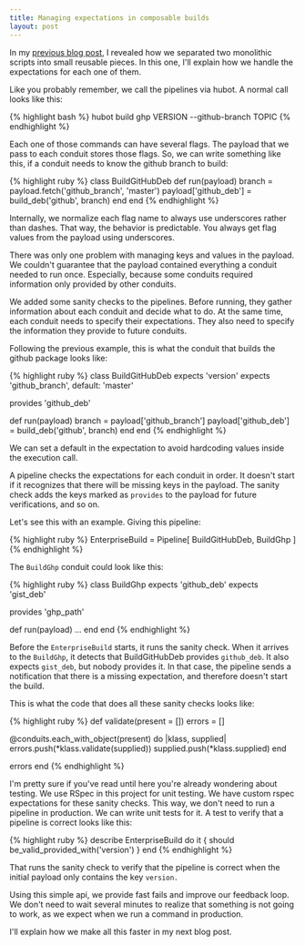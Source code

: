```yaml
---
title: Managing expectations in composable builds
layout: post
---
```


In my [previous blog post](http://calavera.github.io/2014/03/09/composable-builds-for-on-premise-products.html), I revealed how we separated two monolithic scripts into small reusable pieces. In this one, I'll explain how we handle the expectations for each one of them.

Like you probably remember, we call the pipelines via hubot. A normal call looks like this:

{% highlight bash %}
hubot build ghp VERSION --github-branch TOPIC
{% endhighlight %}

Each one of those commands can have several flags. The payload that we pass to each conduit stores those flags. So, we can write something like this, if a conduit needs to know the github branch to build:

{% highlight ruby %}
class BuildGitHubDeb
  def run(payload)
     branch = payload.fetch('github_branch', 'master')
     payload['github_deb'] = build_deb('github', branch)
  end
end
{% endhighlight %}

Internally, we normalize each flag name to always use underscores rather than dashes. That way, the behavior is predictable. You always get flag values from the payload using underscores.

There was only one problem with managing keys and values in the payload. We couldn't guarantee that the payload contained everything a conduit needed to run once. Especially, because some conduits required information only provided by other conduits.

We added some sanity checks to the pipelines. Before running, they gather information about each conduit and decide what to do. At the same time, each conduit needs to specify their expectations. They also need to specify the information they provide to future conduits.

Following the previous example, this is what the conduit that builds the github package looks like:

{% highlight ruby %}
class BuildGitHubDeb
  expects 'version'
  expects 'github_branch', default: 'master'

  provides 'github_deb'

  def run(payload)
    branch = payload['github_branch']
    payload['github_deb'] = build_deb('github', branch)
  end
end
{% endhighlight %}

We can set a default in the expectation to avoid hardcoding values inside the execution call.

A pipeline checks the expectations for each conduit in order. It doesn't start if it recognizes that there will be missing keys in the payload. The sanity check adds the keys marked as `provides` to the payload for future verifications, and so on.

Let's see this with an example. Giving this pipeline:

{% highlight ruby %}
EnterpriseBuild = Pipeline[
   BuildGitHubDeb,
   BuildGhp
]
{% endhighlight %}

The `BuildGhp` conduit could look like this:

{% highlight ruby %}
class BuildGhp
  expects 'github_deb'
  expects 'gist_deb'

  provides 'ghp_path'

  def run(payload)
    ...
  end
end
{% endhighlight %}

Before the `EnterpriseBuild` starts, it runs the sanity check. When it arrives to the `BuildGhp`, it detects that BuildGitHubDeb provides `github_deb`. It also expects `gist_deb`, but nobody provides it. In that case, the pipeline sends a notification that there is a missing expectation, and therefore doesn't start the build.

This is what the code that does all these sanity checks looks like:

{% highlight ruby %}
def validate(present = [])
  errors = []

  @conduits.each_with_object(present) do |klass, supplied|
    errors.push(*klass.validate(supplied))
    supplied.push(*klass.supplied)
  end

  errors
end
{% endhighlight %}

I'm pretty sure if you've read until here you're already wondering about testing. We use RSpec in this project for unit testing. We have custom rspec expectations for these sanity checks. This way, we don't need to run a pipeline in production. We can write unit tests for it. A test to verify that a pipeline is correct looks like this:

{% highlight ruby %}
describe EnterpriseBuild do
  it { should be_valid_provided_with('version') }
end
{% endhighlight %}

That runs the sanity check to verify that the pipeline is correct when the initial payload only contains the key `version.`

Using this simple api, we provide fast fails and improve our feedback loop. We don't need to wait several minutes to realize that something is not going to work, as we expect when we run a command in production.

I'll explain how we make all this faster in my next blog post.
